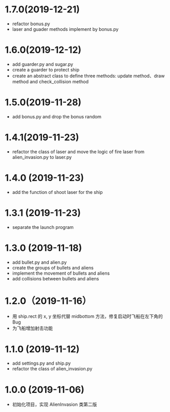 # 1.7.0(2019-12-21)
- refactor bonus.py
- laser and guader methods implement by bonus.py

# 1.6.0(2019-12-12)
- add guarder.py and sugar.py
- create a guarder to protect ship 
- create an abstract class to define three methods: update method、draw method and check_collision method

# 1.5.0(2019-11-28)
- add bonus.py and drop the bonus random

# 1.4.1(2019-11-23)
- refactor the class of laser and move the logic of fire laser from alien_invasion.py to laser.py

# 1.4.0 (2019-11-23)
- add the function of shoot laser for the ship

# 1.3.1 (2019-11-23)
- separate the launch program

# 1.3.0 (2019-11-18)
- add bullet.py and alien.py
- create the groups of bullets and aliens
- implement the movement of bullets and aliens 
- add collisions between bullets and aliens

# 1.2.0（2019-11-16）
- 用 ship.rect 的 x, y 坐标代替 midbottom 方法，修复启动时飞船在左下角的 Bug
- 为飞船增加射击功能

# 1.1.0 (2019-11-12)
- add settings.py and ship.py
- refactor the class of alien_invasion.py

# 1.0.0 (2019-11-06)
- 初始化项目，实现 AlienInvasion 类第二版


